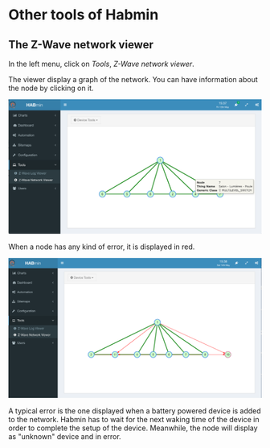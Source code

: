 # Other tools of Habmin

## The Z-Wave network viewer

In the left menu, click on *Tools*, *Z-Wave network viewer*.

The viewer display a graph of the network. You can have information about the node by clicking on it.

![](images/network-viewer.png)

When a node has any kind of error, it is displayed in red.

![](images/network-viever-bad.png)


> 
A typical error is the one displayed when a battery powered device is added to the network. Habmin has to wait for the next waking time of the device in order to complete the setup of the device. Meanwhile, the node will display as "unknown"
device and in error.


